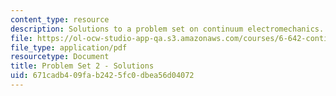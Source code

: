 ```yaml
---
content_type: resource
description: Solutions to a problem set on continuum electromechanics.
file: https://ol-ocw-studio-app-qa.s3.amazonaws.com/courses/6-642-continuum-electromechanics-fall-2008/671cadb409fab2425fc0dbea56d04072_pset2_soln.pdf
file_type: application/pdf
resourcetype: Document
title: Problem Set 2 - Solutions
uid: 671cadb4-09fa-b242-5fc0-dbea56d04072
---
```

